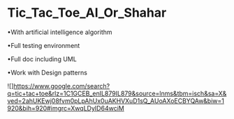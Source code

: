 # Tic_Tac_Toe_AI_Or_Shahar








•With artificial intelligence algorithm

•Full testing environment

•Full doc including UML

•Work with Design patterns

![]https://www.google.com/search?q=tic+tac+toe&rlz=1C1GCEB_enIL879IL879&source=lnms&tbm=isch&sa=X&ved=2ahUKEwj08fvm0pLpAhUx0uAKHVXuD1sQ_AUoAXoECBYQAw&biw=1920&bih=920#imgrc=XwqLDyID64wciM
